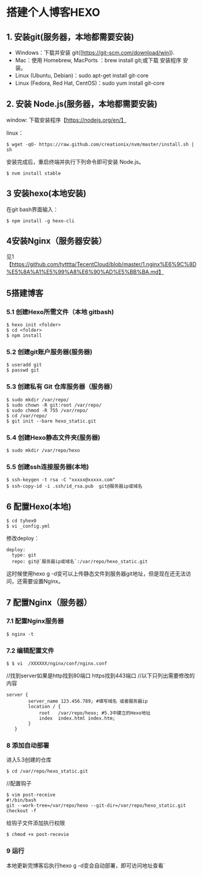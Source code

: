 # 搭建个人博客HEXO

## 1. 安装git(服务器，本地都需要安装)
* Windows：下载并安装 git([https://git-scm.com/download/win]).
* Mac：使用 Homebrew, MacPorts ：brew install git;或下载 安装程序 安装。
* Linux (Ubuntu, Debian)：sudo apt-get install git-core
* Linux (Fedora, Red Hat, CentOS)：sudo yum install git-core

## 2. 安装 Node.js(服务器，本地都需要安装)
window: 下载安装程序【https://nodejs.org/en/】

linux：
````
$ wget -qO- https://raw.github.com/creationix/nvm/master/install.sh | sh
````
安装完成后，重启终端并执行下列命令即可安装 Node.js。
````
$ nvm install stable
````
## 3 安装hexo(本地安装)
在git bash界面输入：
````
$ npm install -g hexo-cli
````
## 4安装Nginx（服务器安装）
见1【https://github.com/tytttta/TecentCloud/blob/master/1.nginx%E6%9C%8D%E5%8A%A1%E5%99%A8%E6%90%AD%E5%BB%BA.md】


## 5搭建博客
### 5.1 创建Hexo所需文件（本地 gitbash)
````
$ hexo init <folder>
$ cd <folder>
$ npm install
````
### 5.2 创建git账户服务器(服务器)
````
$ useradd git  
$ passwd git
````
### 5.3 创建私有 Git 仓库服务器（服务器）
````
$ sudo mkdir /var/repo/
$ sudo chown -R git:root /var/repo/
$ sudo chmod -R 755 /var/repo/
$ cd /var/repo/
$ git init --bare hexo_static.git
`````
### 5.4 创建Hexo静态文件夹(服务器)
````
$ sudo mkdir /var/repo/hexo
````
### 5.5 创建ssh连接服务器(本地)
````
$ ssh-keygen -t rsa -C "xxxxx@xxxxx.com"
$ ssh-copy-id -i .ssh/id_rsa.pub  git@服务器ip或域名
````
## 6 配置Hexo(本地)
````
$ cd tyhex0
$ vi _config.yml
````
修改deploy：
````
deploy:
  type: git
  repo: git@`服务器ip或域名`:/var/repo/hexo_static.git
````
这时候使用hexo g -d变可以上传静态文件到服务器git地址，但是现在还无法访问，还需要设置Nginx。

## 7 配置Nginx（服务器）
### 7.1 配置Nginx服务器
````
$ nginx -t
````
### 7.2 编辑配置文件
````
$ $ vi  /XXXXXX/nginx/conf/nginx.conf
````
//找到server如果是http找到80端口 https找到443端口
//以下只列出需要修改的内容
````
server {
        server_name 123.456.789; #填写域名 或者服务器ip
        location / {
            root   /var/repo/hexo; #5.3中建立的Hexo地址
            index  index.html index.htm;
        }
   }
````
   
### 8 添加自动部署
进入5.3创建的仓库
````
$ cd /var/repo/hexo_static.git
````
//配置钩子
````
$ vim post-receive
#!/bin/bash
git --work-tree=/var/repo/hexo --git-dir=/var/repo/hexo_static.git checkout -f
````
给钩子文件添加执行权限
````
$ chmod +x post-recevie 
````
### 9 运行
本地更新完博客后执行hexo g -d变会自动部署，即可访问地址查看`
